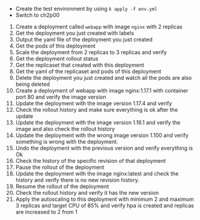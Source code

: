 - Create the test environment by using `k apply -f env.yml`
- Switch to ch2p00

1. Create a deployment called `webapp` with image `nginx` with 2 replicas
2. Get the deployment you just created with labels
3. Output the yaml file of the deployment you just created
4. Get the pods of this deployment
5. Scale the deployment from 2 replicas to 3 replicas and verify
6. Get the deployment rollout status
7. Get the replicaset that created with this deployment
8. Get the yaml of the replicaset and pods of this deployment
9. Delete the deployment you just created and watch all the pods are also being deleted
10. Create a deployment of webapp with image nginx:1.17.1 with container port 80 and verify the image version
11. Update the deployment with the image version 1.17.4 and verify
12. Check the rollout history and make sure everything is ok after the update
13. Update the deployment with the image version 1.16.1 and verify the image and also check the rollout history
14. Update the deployment with the wrong image version 1.100 and verify something is wrong with the deployment.
15. Undo the deployment with the previous version and verify everything is Ok
16. Check the history of the specific revision of that deployment
17. Pause the rollout of the deployment
18. Update the deployment with the image  nginx:latest and check the history and verify there is no new revision history.    
19. Resume the rollout of the deployment
20. Check the rollout history and verify it has the new version
21. Apply the autoscaling to this deployment with minimum 2 and maximum 3 replicas and target CPU of 85% and verify hpa is created and replicas are increased to 2 from 1


